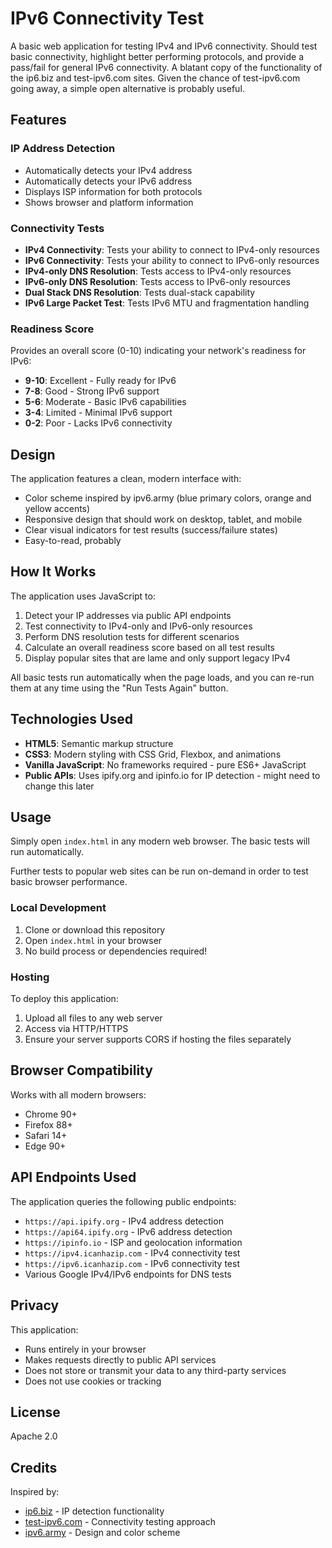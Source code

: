 # IPv6 Connectivity Test

A basic web application for testing IPv4 and IPv6 connectivity. Should test basic connectivity, highlight better performing protocols, and provide a pass/fail for general IPv6 connectivity. A blatant copy of the functionality of the ip6.biz and test-ipv6.com sites. Given the chance of test-ipv6.com going away, a simple open alternative is probably useful.

## Features

### IP Address Detection
- Automatically detects your IPv4 address
- Automatically detects your IPv6 address
- Displays ISP information for both protocols
- Shows browser and platform information

### Connectivity Tests
- **IPv4 Connectivity**: Tests your ability to connect to IPv4-only resources
- **IPv6 Connectivity**: Tests your ability to connect to IPv6-only resources
- **IPv4-only DNS Resolution**: Tests access to IPv4-only resources
- **IPv6-only DNS Resolution**: Tests access to IPv6-only resources
- **Dual Stack DNS Resolution**: Tests dual-stack capability
- **IPv6 Large Packet Test**: Tests IPv6 MTU and fragmentation handling

### Readiness Score
Provides an overall score (0-10) indicating your network's readiness for IPv6:
- **9-10**: Excellent - Fully ready for IPv6
- **7-8**: Good - Strong IPv6 support
- **5-6**: Moderate - Basic IPv6 capabilities
- **3-4**: Limited - Minimal IPv6 support
- **0-2**: Poor - Lacks IPv6 connectivity

## Design

The application features a clean, modern interface with:
- Color scheme inspired by ipv6.army (blue primary colors, orange and yellow accents)
- Responsive design that should work on desktop, tablet, and mobile
- Clear visual indicators for test results (success/failure states)
- Easy-to-read, probably

## How It Works

The application uses JavaScript to:
1. Detect your IP addresses via public API endpoints
2. Test connectivity to IPv4-only and IPv6-only resources
3. Perform DNS resolution tests for different scenarios
4. Calculate an overall readiness score based on all test results
5. Display popular sites that are lame and only support legacy IPv4

All basic tests run automatically when the page loads, and you can re-run them at any time using the "Run Tests Again" button.

## Technologies Used

- **HTML5**: Semantic markup structure
- **CSS3**: Modern styling with CSS Grid, Flexbox, and animations
- **Vanilla JavaScript**: No frameworks required - pure ES6+ JavaScript
- **Public APIs**: Uses ipify.org and ipinfo.io for IP detection - might need to change this later

## Usage

Simply open `index.html` in any modern web browser. The basic tests will run automatically.

Further tests to popular web sites can be run on-demand in order to test basic browser performance.

### Local Development

1. Clone or download this repository
2. Open `index.html` in your browser
3. No build process or dependencies required!

### Hosting

To deploy this application:
1. Upload all files to any web server
2. Access via HTTP/HTTPS
3. Ensure your server supports CORS if hosting the files separately

## Browser Compatibility

Works with all modern browsers:
- Chrome 90+
- Firefox 88+
- Safari 14+
- Edge 90+

## API Endpoints Used

The application queries the following public endpoints:
- `https://api.ipify.org` - IPv4 address detection
- `https://api64.ipify.org` - IPv6 address detection
- `https://ipinfo.io` - ISP and geolocation information
- `https://ipv4.icanhazip.com` - IPv4 connectivity test
- `https://ipv6.icanhazip.com` - IPv6 connectivity test
- Various Google IPv4/IPv6 endpoints for DNS tests

## Privacy

This application:
- Runs entirely in your browser
- Makes requests directly to public API services
- Does not store or transmit your data to any third-party services
- Does not use cookies or tracking

## License

Apache 2.0
## Credits

Inspired by:
- [ip6.biz](https://ip6.biz/) - IP detection functionality
- [test-ipv6.com](https://www.test-ipv6.com) - Connectivity testing approach
- [ipv6.army](https://www.ipv6.army) - Design and color scheme
